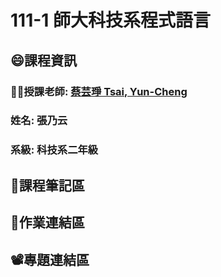 # 111-1 師大科技系程式語言
## :smile:課程資訊
### :teacher:授課老師: [蔡芸琤 Tsai, Yun-Cheng](https://github.com/pecu?tab=repositories)
### 姓名: 張乃云
### 系級: 科技系二年級
## :pencil:課程筆記區
## 🙌作業連結區
## 📽️專題連結區
